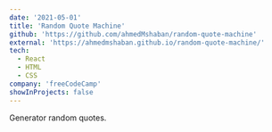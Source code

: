 ```yaml
---
date: '2021-05-01'
title: 'Random Quote Machine'
github: 'https://github.com/ahmedMshaban/random-quote-machine'
external: 'https://ahmedmshaban.github.io/random-quote-machine/'
tech:
  - React
  - HTML
  - CSS
company: 'freeCodeCamp'
showInProjects: false
---
```


Generator random quotes.